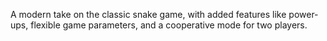 A modern take on the classic snake game, with added features like power-ups, flexible game parameters, and a cooperative mode for two players. 
